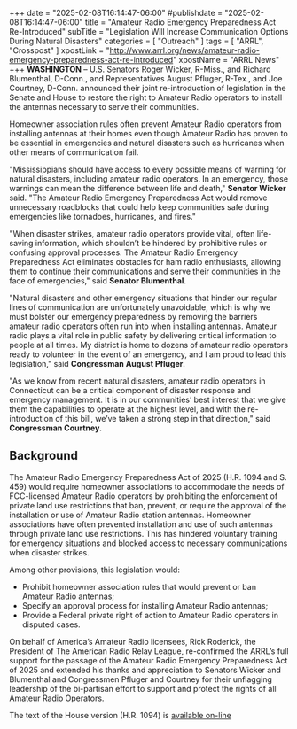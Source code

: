 +++
date = "2025-02-08T16:14:47-06:00"
#publishdate = "2025-02-08T16:14:47-06:00"
title = "Amateur Radio Emergency Preparedness Act Re-Introduced"
subTitle = "Legislation Will Increase Communication Options During Natural Disasters"
categories = [ "Outreach" ]
tags = [ "ARRL", "Crosspost" ]
xpostLink = "http://www.arrl.org/news/amateur-radio-emergency-preparedness-act-re-introduced"
xpostName = "ARRL News"
+++
**WASHINGTON** – U.S. Senators Roger Wicker, R-Miss., and Richard
Blumenthal, D-Conn., and Representatives August Pfluger, R-Tex.,
and Joe Courtney, D-Conn. announced their joint re-introduction of
legislation in the Senate and House to restore the right to Amateur
Radio operators to install the antennas necessary to serve their
communities.
<!--more-->

Homeowner association rules often prevent Amateur Radio operators from
installing antennas at their homes even though Amateur Radio has proven
to be essential in emergencies and natural disasters such as hurricanes
when other means of communication fail.

"Mississippians should have access to every possible means of
warning for natural disasters, including amateur radio operators. In
an emergency, those warnings can mean the difference between life
and death," **Senator Wicker** said. "The Amateur Radio Emergency
Preparedness Act would remove unnecessary roadblocks that could help
keep communities safe during emergencies like tornadoes, hurricanes, and
fires."

"When disaster strikes, amateur radio operators provide vital, often
life-saving information, which shouldn’t be hindered by prohibitive
rules or confusing approval processes. The Amateur Radio Emergency
Preparedness Act eliminates obstacles for ham radio enthusiasts,
allowing them to continue their communications and serve their
communities in the face of emergencies," said **Senator Blumenthal**.

"Natural disasters and other emergency situations that hinder our
regular lines of communication are unfortunately unavoidable, which is
why we must bolster our emergency preparedness by removing the barriers
amateur radio operators often run into when installing antennas. Amateur
radio plays a vital role in public safety by delivering critical
information to people at all times. My district is home to dozens of
amateur radio operators ready to volunteer in the event of an emergency,
and I am proud to lead this legislation," said **Congressman August
Pfluger**.

"As we know from recent natural disasters, amateur radio operators
in Connecticut can be a critical component of disaster response and
emergency management. It is in our communities’ best interest that we
give them the capabilities to operate at the highest level, and with
the re-introduction of this bill, we’ve taken a strong step in that
direction," said **Congressman Courtney**.

## Background

The Amateur Radio Emergency Preparedness Act of 2025 (H.R. 1094 and S.
459) would require homeowner associations to accommodate the needs of
FCC-licensed Amateur Radio operators by prohibiting the enforcement of
private land use restrictions that ban, prevent, or require the approval
of the installation or use of Amateur Radio station antennas. Homeowner
associations have often prevented installation and use of such antennas
through private land use restrictions. This has hindered voluntary
training for emergency situations and blocked access to necessary
communications when disaster strikes.

Among other provisions, this legislation would:

* Prohibit homeowner association rules that would prevent or ban Amateur
Radio antennas;
* Specify an approval process for installing Amateur Radio antennas;
* Provide a Federal private right of action to Amateur Radio operators
in disputed cases.

On behalf of America’s Amateur Radio licensees, Rick Roderick, the
President of The American Radio Relay League, re-confirmed the ARRL’s
full support for the passage of the Amateur Radio Emergency Preparedness
Act of 2025 and extended his thanks and appreciation to Senators Wicker
and Blumenthal and Congressmen Pfluger and Courtney for their unflagging
leadership of the bi-partisan effort to support and protect the rights
of all Amateur Radio Operators.

The text of the House version (H.R. 1094) is [available
on-line](http://www.arrl.org/files/file/Advocacy/HR1094%20House%20Private%20Land%20Use%20Bill.pdf)
